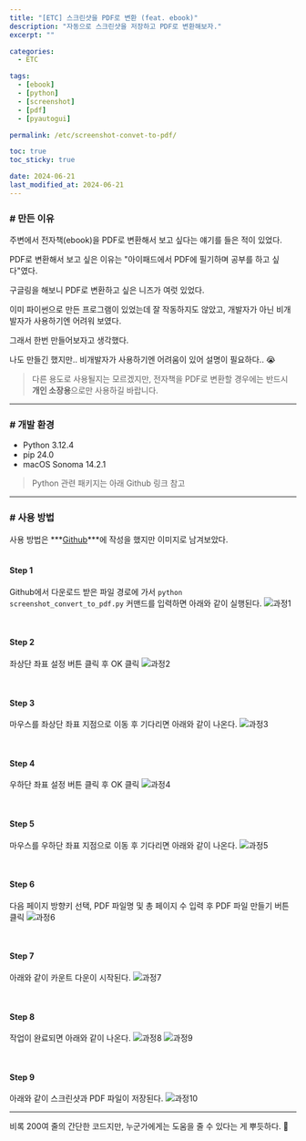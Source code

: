 ```yaml
---
title: "[ETC] 스크린샷을 PDF로 변환 (feat. ebook)"
description: "자동으로 스크린샷을 저장하고 PDF로 변환해보자."
excerpt: ""

categories:
  - ETC

tags:
  - [ebook]
  - [python]
  - [screenshot]
  - [pdf]
  - [pyautogui]

permalink: /etc/screenshot-convet-to-pdf/

toc: true
toc_sticky: true

date: 2024-06-21
last_modified_at: 2024-06-21
---
```


### # 만든 이유
주변에서 전자책(ebook)을 PDF로 변환해서 보고 싶다는 얘기를 들은 적이 있었다.

PDF로 변환해서 보고 싶은 이유는 "아이패드에서 PDF에 필기하며 공부를 하고 싶다"였다.

구글링을 해보니 PDF로 변환하고 싶은 니즈가 여럿 있었다.

이미 파이썬으로 만든 프로그램이 있었는데 잘 작동하지도 않았고, 개발자가 아닌 비개발자가 사용하기엔 어려워 보였다.

그래서 한번 만들어보자고 생각했다.

나도 만들긴 했지만.. 비개발자가 사용하기엔 어려움이 있어 설명이 필요하다.. 😭

> 다른 용도로 사용될지는 모르겠지만, 전자책을 PDF로 변환할 경우에는 반드시 **개인 소장용**으로만 사용하길 바랍니다.

* * *

### # 개발 환경
* Python 3.12.4
* pip 24.0
* macOS Sonoma 14.2.1

> Python 관련 패키지는 아래 Github 링크 참고

* * *

### # 사용 방법

사용 방법은 ***[Github](https://github.com/youngjae0401/screenshot_convert_to_pdf)***에 작성을 했지만 이미지로 남겨보았다. <br><br>

#### Step 1
Github에서 다운로드 받은 파일 경로에 가서 `python screenshot_convert_to_pdf.py` 커맨드를 입력하면 아래와 같이 실행된다.
![과정1](/assets/images/posts/screenshot-convert-to-pdf/1.png "1")

<br>

#### Step 2
좌상단 좌표 설정 버튼 클릭 후 OK 클릭
![과정2](/assets/images/posts/screenshot-convert-to-pdf/2.png "2")

<br>

#### Step 3
마우스를 좌상단 좌표 지점으로 이동 후 기다리면 아래와 같이 나온다.
![과정3](/assets/images/posts/screenshot-convert-to-pdf/3.png "3")

<br>

#### Step 4
우하단 좌표 설정 버튼 클릭 후 OK 클릭
![과정4](/assets/images/posts/screenshot-convert-to-pdf/4.png "4")

<br>

#### Step 5
마우스를 우하단 좌표 지점으로 이동 후 기다리면 아래와 같이 나온다.
![과정5](/assets/images/posts/screenshot-convert-to-pdf/5.png "5")

<br>

#### Step 6
다음 페이지 방향키 선택, PDF 파일명 및 총 페이지 수 입력 후 PDF 파일 만들기 버튼 클릭
![과정6](/assets/images/posts/screenshot-convert-to-pdf/6.png "6")

<br>

#### Step 7
아래와 같이 카운트 다운이 시작된다.
![과정7](/assets/images/posts/screenshot-convert-to-pdf/7.png "7")

<br>

#### Step 8
작업이 완료되면 아래와 같이 나온다.
![과정8](/assets/images/posts/screenshot-convert-to-pdf/8.png "8")
![과정9](/assets/images/posts/screenshot-convert-to-pdf/9.png "9")

<br>

#### Step 9
아래와 같이 스크린샷과 PDF 파일이 저장된다.
![과정10](/assets/images/posts/screenshot-convert-to-pdf/10.png "10")

* * *

비록 200여 줄의 간단한 코드지만, 누군가에게는 도움을 줄 수 있다는 게 뿌듯하다. 🙂
